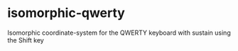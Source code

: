 # isomorphic-qwerty
Isomorphic coordinate-system for the QWERTY keyboard with sustain using the Shift key
